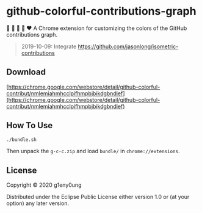 # github-colorful-contributions-graph

:green_heart: :blue_heart: :purple_heart: :yellow_heart: :heart: A Chrome extension for customizing the colors of the GitHub contributions graph.

> 2019-10-09: Integrate <https://github.com/jasonlong/isometric-contributions>

## Download

[https://chrome.google.com/webstore/detail/github-colorful-contribut/nmlemiahmhcclpifhmpbjbikdgbndief](https://chrome.google.com/webstore/detail/github-colorful-contribut/nmlemiahmhcclpifhmpbjbikdgbndief)

## How To Use

```sh
./bundle.sh
```

Then unpack the `g-c-c.zip` and load `bundle/` in `chrome://extensions`.

## License

Copyright © 2020 g1eny0ung

Distributed under the Eclipse Public License either version 1.0 or (at your option) any later version.
